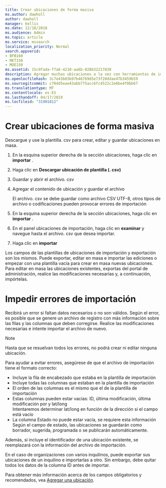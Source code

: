 ```yaml
---
title: Crear ubicaciones de forma masiva
ms.author: dawholl
author: dawholl
manager: kellis
ms.date: 12/18/2018
ms.audience: Admin
ms.topic: article
ms.service: mssearch
localization_priority: Normal
search.appverid:
- BFB160
- MET150
- MOE150
ms.assetid: 15c9fada-f7a6-4210-aa6b-028b32217830
description: Agregar muchas ubicaciones a la vez con herramientas de importación para el portal de administración de Microsoft Search
ms.openlocfilehash: 3c7e43b03b97b46769d5e73f20ddae47b3459b59
ms.sourcegitcommit: c70dd5eae43abb775acc6fc4522c2e6be4f0bb67
ms.translationtype: MT
ms.contentlocale: es-ES
ms.lasthandoff: 04/17/2019
ms.locfileid: "31901812"
---
```

# <a name="bulk-create-locations"></a>Crear ubicaciones de forma masiva

Descargue y use la plantilla. csv para crear, editar y guardar ubicaciones en masa. 
  
1. En la esquina superior derecha de la sección ubicaciones, haga clic en **importar** .
    
2. Haga clic en **Descargar ubicación de plantilla (. csv)**
    
3. Guardar y abrir el archivo. csv
    
4. Agregar el contenido de ubicación y guardar el archivo

    El archivo. csv se debe guardar como archivo CSV UTF-8, otros tipos de archivo o codificaciones pueden provocar errores de importación
    
5. En la esquina superior derecha de la sección ubicaciones, haga clic en **importar** .
    
6. En el panel ubicaciones de importación, haga clic en **examinar** y navegue hasta el archivo. csv que desea importar. 
    
7. Haga clic en **importar**

Los campos de las plantillas de ubicaciones de importación y exportación son los mismos. Puede exportar, editar en masa e importar las ediciones o empezar con una plantilla vacía para crear en masa nuevas ubicaciones. Para editar en masa las ubicaciones existentes, exportas del portal de administración, realice las modificaciones necesarias y, a continuación, impórtelas.

# <a name="prevent-import-errors"></a>Impedir errores de importación  
Recibirá un error si faltan datos necesarios o no son válidos. Según el error, es posible que se genere un archivo de registro con más información sobre las filas y las columnas que deben corregirse. Realice las modificaciones necesarias e intente importar el archivo de nuevo.
  
> [!NOTE]
> Hasta que se resuelvan todos los errores, no podrá crear ni editar ninguna ubicación. 

Para ayudar a evitar errores, asegúrese de que el archivo de importación tiene el formato correcto:
- Incluye la fila de encabezado que estaba en la plantilla de importación
- Incluye todas las columnas que estaban en la plantilla de importación
- El orden de las columnas es el mismo que el de la plantilla de importación
- Estas columnas pueden estar vacías: ID, última modificación, última modificación por y lat/long  
Intentaremos determinar lat/long en función de la dirección si el campo está vacío
- La columna Estado no puede estar vacía, se requiere esta información  
Según el campo de estado, las ubicaciones se guardarán como borrador, sugerida, programada o se publicarán automáticamente.

Además, si incluye el identificador de una ubicación existente, se reemplazará con la información del archivo de importación.

En el caso de organizaciones con varios inquilinos, puede exportar sus ubicaciones de un inquilino e importarlas a otro. Sin embargo, debe quitar todos los datos de la columna ID antes de importar.
  
Para obtener más información acerca de los campos obligatorios y recomendados, vea [Agregar una ubicación](add-a-location.md).

  

